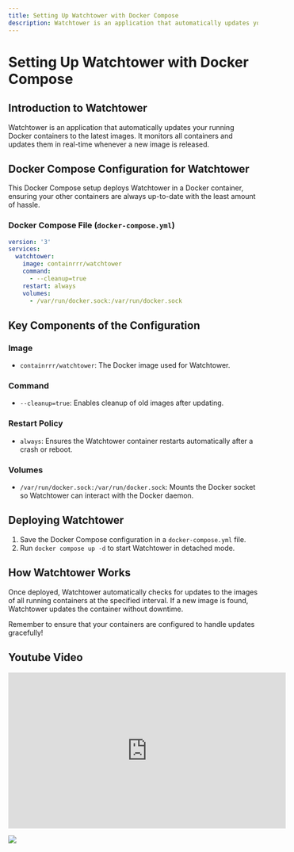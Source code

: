 ```yaml
---
title: Setting Up Watchtower with Docker Compose
description: Watchtower is an application that automatically updates your running Docker containers to the latest images. It monitors all containers and updates them in real-time whenever a new image is released.
---
```


# Setting Up Watchtower with Docker Compose

## Introduction to Watchtower

Watchtower is an application that automatically updates your running Docker containers to the latest images. It monitors all containers and updates them in real-time whenever a new image is released.

## Docker Compose Configuration for Watchtower

This Docker Compose setup deploys Watchtower in a Docker container, ensuring your other containers are always up-to-date with the least amount of hassle.

### Docker Compose File (`docker-compose.yml`)

```yaml
version: '3'
services:
  watchtower:
    image: containrrr/watchtower
    command:
      - --cleanup=true
    restart: always
    volumes:
      - /var/run/docker.sock:/var/run/docker.sock
```

## Key Components of the Configuration

### Image
- `containrrr/watchtower`: The Docker image used for Watchtower.

### Command
- `--cleanup=true`: Enables cleanup of old images after updating.

### Restart Policy
- `always`: Ensures the Watchtower container restarts automatically after a crash or reboot.

### Volumes
- `/var/run/docker.sock:/var/run/docker.sock`: Mounts the Docker socket so Watchtower can interact with the Docker daemon.

## Deploying Watchtower

1. Save the Docker Compose configuration in a `docker-compose.yml` file.
2. Run `docker compose up -d` to start Watchtower in detached mode.

## How Watchtower Works

Once deployed, Watchtower automatically checks for updates to the images of all running containers at the specified interval. If a new image is found, Watchtower updates the container without downtime.

Remember to ensure that your containers are configured to handle updates gracefully!

## Youtube Video

<iframe width="560" height="315" src="https://www.youtube.com/embed/DNfMuDLDq7k?si=QNVlRz2U0jnmseSQ" title="YouTube video player" frameborder="0" allow="accelerometer; autoplay; clipboard-write; encrypted-media; gyroscope; picture-in-picture; web-share" allowfullscreen></iframe>

<a href="https://www.buymeacoffee.com/techdox"><img src="https://img.buymeacoffee.com/button-api/?text=Buy me a cup of tea&emoji=🍵&slug=techdox&button_colour=FFDD00&font_colour=000000&font_family=Cookie&outline_colour=000000&coffee_colour=ffffff" /></a>
